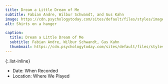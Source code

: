 ```yaml
---
title: Dream a Little Dream of Me
subtitle: Fabian Andre, Wilbur Schwandt, and Gus Kahn
image: https://cdn.psychologytoday.com/sites/default/files/styles/image-article_inline_full_caption/public/field_blog_entry_images/2020-09/shutterstock_625010075a.jpg
alt: Shirts on a hanger

caption:
  title: Dream a Little Dream of Me
  subtitle: Fabian Andre, Wilbur Schwandt, Gus Kahn
  thumbnail: https://cdn.psychologytoday.com/sites/default/files/styles/image-article_inline_full_caption/public/field_blog_entry_images/2020-09/shutterstock_625010075a.jpg
---
```



{:.list-inline}
- Date: When Recorded
- Location: Where We Played

